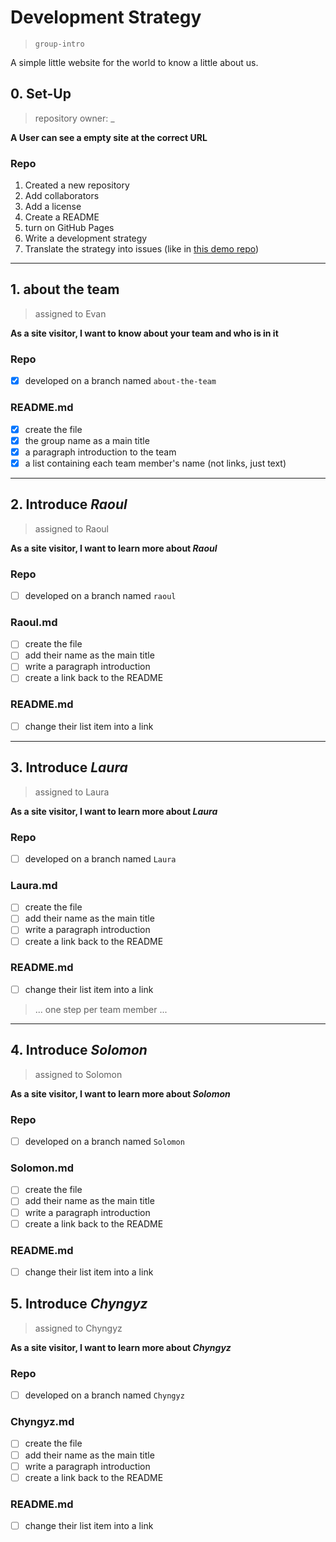 # Development Strategy

> `group-intro`

A simple little website for the world to know a little about us.

## 0. Set-Up

> repository owner: _

__A User can see a empty site at the correct URL__

### Repo

1. Created a new repository
1. Add collaborators
1. Add a license
1. Create a README
1. turn on GitHub Pages
1. Write a development strategy
1. Translate the strategy into issues (like in [this demo repo](https://github.com/hackyourfuturebelgium/from-strategy-to-issues))

---

## 1. about the team

> assigned to Evan

__As a site visitor, I want to know about your team and who is in it__

### Repo

- [x] developed on a branch named `about-the-team`

### README.md

- [x] create the file
- [x] the group name as a main title
- [x] a paragraph introduction to the team
- [x] a list containing each team member's name (not links, just text)

---

## 2. Introduce _Raoul_

> assigned to Raoul

__As a site visitor, I want to learn more about *Raoul*__

### Repo

- [ ] developed on a branch named `raoul`

### Raoul.md

- [ ] create the file
- [ ] add their name as the main title
- [ ] write a paragraph introduction
- [ ] create a link back to the README

### README.md

- [ ] change their list item into a link

---
## 3. Introduce _Laura_

> assigned to Laura

__As a site visitor, I want to learn more about *Laura*__

### Repo

- [ ] developed on a branch named `Laura`

### Laura.md

- [ ] create the file
- [ ] add their name as the main title
- [ ] write a paragraph introduction
- [ ] create a link back to the README

### README.md

- [ ] change their list item into a link


> ... one step per team member ...

---
## 4. Introduce _Solomon_

> assigned to Solomon

__As a site visitor, I want to learn more about *Solomon*__

### Repo

- [ ] developed on a branch named `Solomon`

### Solomon.md

- [ ] create the file
- [ ] add their name as the main title
- [ ] write a paragraph introduction
- [ ] create a link back to the README

### README.md

- [ ] change their list item into a link
## 5. Introduce _Chyngyz_

> assigned to Chyngyz

__As a site visitor, I want to learn more about *Chyngyz*__

### Repo

- [ ] developed on a branch named `Chyngyz`

### Chyngyz.md

- [ ] create the file
- [ ] add their name as the main title
- [ ] write a paragraph introduction
- [ ] create a link back to the README

### README.md

- [ ] change their list item into a link



